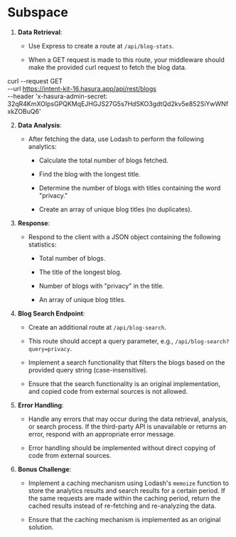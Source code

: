 # Subspace

1. **Data Retrieval**:

   - Use Express to create a route at `/api/blog-stats`.

   - When a GET request is made to this route, your middleware should make the provided curl request to fetch the blog data.

curl --request GET \
  --url https://intent-kit-16.hasura.app/api/rest/blogs \
  --header 'x-hasura-admin-secret: 32qR4KmXOIpsGPQKMqEJHGJS27G5s7HdSKO3gdtQd2kv5e852SiYwWNfxkZOBuQ6'

2. **Data Analysis**:

   - After fetching the data, use Lodash to perform the following analytics:

     - Calculate the total number of blogs fetched.

     - Find the blog with the longest title.

     - Determine the number of blogs with titles containing the word "privacy."

     - Create an array of unique blog titles (no duplicates).

3. **Response**:

   - Respond to the client with a JSON object containing the following statistics:

     - Total number of blogs.

     - The title of the longest blog.

     - Number of blogs with "privacy" in the title.

     - An array of unique blog titles.

4. **Blog Search Endpoint**:

   - Create an additional route at `/api/blog-search`.

   - This route should accept a query parameter, e.g., `/api/blog-search?query=privacy`.

   - Implement a search functionality that filters the blogs based on the provided query string (case-insensitive).

   - Ensure that the search functionality is an original implementation, and copied code from external sources is not allowed.

5. **Error Handling**:

   - Handle any errors that may occur during the data retrieval, analysis, or search process. If the third-party API is unavailable or returns an error, respond with an appropriate error message.

   - Error handling should be implemented without direct copying of code from external sources.

6. **Bonus Challenge**:

   - Implement a caching mechanism using Lodash's `memoize` function to store the analytics results and search results for a certain period. If the same requests are made within the caching period, return the cached results instead of re-fetching and re-analyzing the data.

   - Ensure that the caching mechanism is implemented as an original solution.
